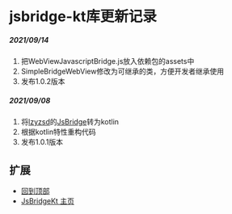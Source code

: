 # jsbridge-kt库更新记录

##### 2021/09/14
1. 把WebViewJavascriptBridge.js放入依赖包的assets中
2. SimpleBridgeWebView修改为可继承的类，方便开发者继承使用
3. 发布1.0.2版本

##### 2021/09/08
1. 将[lzyzsd](https://github.com/lzyzsd)的[JsBridge](https://github.com/lzyzsd/JsBridge)转为kotlin
2. 根据kotlin特性重构代码
3. 发布1.0.1版本

## 扩展
- [回到顶部](https://github.com/LZ9/JsBridgeKt/blob/master/jsbridgekt/readme_update.md)
- [JsBridgeKt 主页](https://github.com/LZ9/JsBridgeKt)

